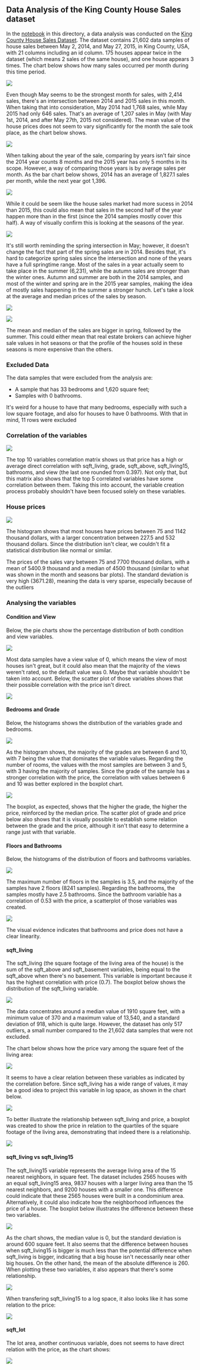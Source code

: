 ## Data Analysis of the King County House Sales dataset

In the [notebook](https://github.com/leorlik/king-county-houses/blob/main/Notebooks/Data%20Analysis%20House%20Prices.ipynb) in this directory, a data analysis was conducted on the [King County House Sales Dataset](https://www.kaggle.com/datasets/harlfoxem/housesalesprediction). The dataset contains 21,602 data samples of house sales between May 2, 2014, and May 27, 2015, in King County, USA, with 21 columns including an id column. 175 houses appear twice in the dataset (which means 2 sales of the same house), and one house appears 3 times. The chart below shows how many sales occurred per month during this time period.

![](images/month_of_sales.png)

Even though May seems to be the strongest month for sales, with 2,414 sales, there's an intersection between 2014 and 2015 sales in this month. When taking that into consideration, May 2014 had 1,768 sales, while May 2015 had only 646 sales. That's an average of 1,207 sales in May (with May 1st, 2014, and after May 27th, 2015 not considered). The mean value of the house prices does not seem to vary significantly for the month the sale took place, as the chart below shows.

![](images/mean_month_sales.png)

When talking about the year of the sale, comparing by years isn't fair since the 2014 year counts 8 months and the 2015 year has only 5 months in its scope. However, a way of comparing those years is by average sales per month. As the bar chart below shows, 2014 has an average of 1,827.1 sales per month, while the next year got 1,396.

![](images/year_of_sale.png)

While it could be seem like the house sales market had more sucess in 2014 than 2015, this could also mean that sales in the second half of the year happen more than in the first (since the 2014 samples mostly cover this half). A way of visually confirm this is looking at the seasons of the year.

![](images/sales_by_season.png)

It's still worth reminding the spring intersection in May; however, it doesn't change the fact that part of the spring sales are in 2014. Besides that, it's hard to categorize spring sales since the intersection and none of the years have a full springtime range. Most of the sales in a year actually seem to take place in the summer (6,231), while the autumn sales are stronger than the winter ones. Autumn and summer are both in the 2014 samples, and most of the winter and spring are in the 2015 year samples, making the idea of mostly sales happening in the summer a stronger hunch. Let's take a look at the average and median prices of the sales by season.

![](images/mean_sales_by_season.png)

![](images/median_sales_by_season.png)

The mean and median of the sales are bigger in spring, followed by the summer. This could either mean that real estate brokers can achieve higher sale values in hot seasons or that the profile of the houses sold in these seasons is more expensive than the others.

### Excluded Data

The data samples that were excluded from the analysis are:

- A sample that has 33 bedrooms and 1,620 square feet;
- Samples with 0 bathrooms.

It's weird for a house to have that many bedrooms, especially with such a low square footage, and also for houses to have 0 bathrooms. With that in mind, 11 rows were excluded

### Correlation of the variables

![](images/correlation_matrix.png)

The top 10 variables correlation matrix shows us that price has a high or average direct correlation with sqft\_living, grade, sqft\_above, sqft\_living15, bathrooms, and view (the last one rounded from 0.397). Not only that, but this matrix also shows that the top 5 correlated variables have some correlation between them. Taking this into account, the variable creation process probably shouldn't have been focused solely on these variables.

### House prices

![](images/house_prices_histogram.png)

The histogram shows that most houses have prices between 75 and 1142 thousand dollars, with a larger concentration between 227.5 and 532 thousand dollars. Since the distribution isn't clear, we couldn't fit a statistical distribution like normal or similar.

The prices of the sales vary between 75 and 7700 thousand dollars, with a mean of 5400.9 thousand and a median of 4500 thousand (similar to what was shown in the month and seasons bar plots). The standard deviation is very high (3671.28), meaning the data is very sparse, especially because of the outliers

### Analysing the variables

#### Condition and View

Below, the pie charts show the percentage distribution of both condition and view variables.

![](images/pie_view_and_condition.png)

Most data samples have a view value of 0, which means the view of most houses isn't great, but it could also mean that the majority of the views weren't rated, so the default value was 0. Maybe that variable shouldn't be taken into account. Below, the scatter plot of those variables shows that their possible correlation with the price isn't direct.

![](images/view_and_condition_scatter.png)

#### Bedrooms and Grade

Below, the histograms shows the distribution of the variables grade and bedrooms.

![](images/grade_and_bedrooms_histogram.png)

As the histogram shows, the majority of the grades are between 6 and 10, with 7 being the value that dominates the variable values. Regarding the number of rooms, the values with the most samples are between 3 and 5, with 3 having the majority of samples. Since the grade of the sample has a stronger correlation with the price, the correlation with values between 6 and 10 was better explored in the boxplot chart.

![](images/boxplot_prices_by_grade.png)

The boxplot, as expected, shows that the higher the grade, the higher the price, reinforced by the median price. The scatter plot of grade and price below also shows that it is visually possible to establish some relation between the grade and the price, although it isn't that easy to determine a range just with that variable.

#### Floors and Bathrooms

Below, the histograms of the distribution of floors and bathrooms variables.

![](images/floors_and_bathrooms_histogram.png)

The maximum number of floors in the samples is 3.5, and the majority of the samples have 2 floors (8241 samples). Regarding the bathrooms, the samples mostly have 2.5 bathrooms. Since the bathroom variable has a correlation of 0.53 with the price, a scatterplot of those variables was created.

![](images/bathroom_x_price.png)

The visual evidence indicates that bathrooms and price does not have a clear linearity.

#### sqft\_living

The sqft\_living (the square footage of the living area of the house) is the sum of the sqft\_above and sqft\_basement variables, being equal to the sqft\_above when there's no basement. This variable is important because it has the highest correlation with price (0.7). The boxplot below shows the distribution of the sqft\_living variable.

![](images/sqft_living_boxplot.png)

The data concentrates around a median value of 1910 square feet, with a minimum value of 370 and a maximum value of 13,540, and a standard deviation of 918, which is quite large. However, the dataset has only 517 outliers, a small number compared to the 21,602 data samples that were not excluded.

The chart below shows how the price vary among the square feet of the living area:

![](images/sqft_living_x_price.png)

It seems to have a clear relation between these variables as indicated by the correlation before. Since sqft\_living has a wide range of values, it may be a good idea to project this variable in log space, as shown in the chart below.

![](images/living_log.png)

To better illustrate the relationship between sqft\_living and price, a boxplot was created to show the price in relation to the quartiles of the square footage of the living area, demonstrating that indeed there is a relationship.

![](images/boxplot_sqft_living_quartile.png)

#### sqft\_living vs sqft\_living15

The sqft\_living15 variable represents the average living area of the 15 nearest neighbors, in square feet. The dataset includes 2565 houses with an equal sqft\_living15 area, 9837 houses with a larger living area than the 15 nearest neighbors, and 9200 houses with a smaller one. This difference could indicate that these 2565 houses were built in a condominium area. Alternatively, it could also indicate how the neighborhood influences the price of a house. The boxplot below illustrates the difference between these two variables.

![](images/difference_sqft_living_boxplot.png)

As the chart shows, the median value is 0, but the standard deviation is around 600 square feet. It also seems that the difference between houses when sqft\_living15 is bigger is much less than the potential difference when sqft\_living is bigger, indicating that a big house isn't necessarily near other big houses. On the other hand, the mean of the absolute difference is 260. When plotting these two variables, it also appears that there's some relationship.

![](images/living_x_living15_scatter.png)

When transfering sqft\_living15 to a log space, it also looks like it has some relation to the price:

![](images/living_15_log.png)

#### sqft\_lot

The lot area, another continuous variable, does not seems to have direct relation with the price, as the chart shows:

![](images/sqft_lot_and_price.png)

